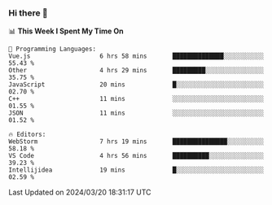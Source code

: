 ### Hi there 👋

<!--
**asdf12303116/asdf12303116** is a ✨ _special_ ✨ repository because its `README.md` (this file) appears on your GitHub profile.

Here are some ideas to get you started:

- 🔭 I’m currently working on ...
- 🌱 I’m currently learning ...
- 👯 I’m looking to collaborate on ...
- 🤔 I’m looking for help with ...
- 💬 Ask me about ...
- 📫 How to reach me: ...
- 😄 Pronouns: ...
- ⚡ Fun fact: ...
-->

<!--START_SECTION:waka-->
📊 **This Week I Spent My Time On** 

```text
💬 Programming Languages: 
Vue.js                   6 hrs 58 mins       ██████████████░░░░░░░░░░░   55.43 % 
Other                    4 hrs 29 mins       █████████░░░░░░░░░░░░░░░░   35.75 % 
JavaScript               20 mins             █░░░░░░░░░░░░░░░░░░░░░░░░   02.70 % 
C++                      11 mins             ░░░░░░░░░░░░░░░░░░░░░░░░░   01.55 % 
JSON                     11 mins             ░░░░░░░░░░░░░░░░░░░░░░░░░   01.52 % 

🔥 Editors: 
WebStorm                 7 hrs 19 mins       ███████████████░░░░░░░░░░   58.18 % 
VS Code                  4 hrs 56 mins       ██████████░░░░░░░░░░░░░░░   39.23 % 
Intellijidea             19 mins             █░░░░░░░░░░░░░░░░░░░░░░░░   02.59 % 
```


 Last Updated on 2024/03/20 18:31:17 UTC
<!--END_SECTION:waka-->
